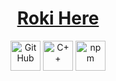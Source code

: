 <h1 align="center"><a href="https://peterhan.dev">Roki Here</a></h1>

<p align="center">
  <a href="https://github.com/Roki-lIlI">
    <picture>
      <source media="(prefers-color-scheme: dark)" srcset="https://cdn.simpleicons.org/github/white">
      <img alt="GitHub" title="GitHub" height="48" width="48" src="https://cdn.simpleicons.org/github"></picture></a>
 <a href="https://github.com/Roki-lIlI">
    <img alt="C++" title="C++" height="48" width="48" src="https://cdn.simpleicons.org/cplusplus"></a>
 <a href="https://www.npmjs.com/~peterthehan">
    <img alt="npm" title="npm" height="48" width="48" src="https://cdn.simpleicons.org/npm"></a>

